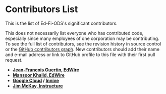 # Contributors List

This is the list of Ed-Fi-ODS's significant contributors.

This does not necessarily list everyone who has contributed code, especially
since many employees of one corporation may be contributing. To see the full
list of contributors, see the revision history in source control or the [GitHub
contributors
graph](https://github.com/Ed-Fi-Alliance-OSS/Ed-Fi-ODS/graphs/contributors).
New contributors should add their name and e-mail address or link to GitHub
profile to this file with their first pull request.

* **[Jean-Francois Guertin, EdWire](https://github.com/frenchyjef)**
* **[Mansoor Khalid, EdWire](https://github.com/Mansoor-Khalid)**
* **[Google Cloud](https://cloud.google.com/) / [Innive](https://innive.com/)**
* **[Jim McKay, Instructure](https://github.com/jamessmckay)**
